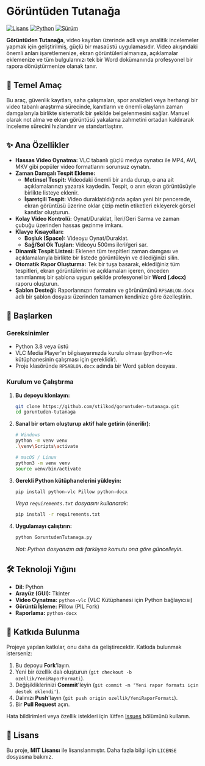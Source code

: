 # Görüntüden Tutanağa

[![Lisans](https://img.shields.io/badge/license-MIT-blue.svg)](https://opensource.org/licenses/MIT)
[![Python](https://img.shields.io/badge/python-3.8%2B-blue.svg)](https://www.python.org/downloads/)
[![Sürüm](https://img.shields.io/github/v/release/stilkod/goruntuden-tutanaga)](https://github.com/stilkod/goruntuden-tutanaga/releases)

**Görüntüden Tutanağa**, video kayıtları üzerinde adli veya analitik incelemeler yapmak için geliştirilmiş, güçlü bir masaüstü uygulamasıdır. Video akışındaki önemli anları işaretlemenize, ekran görüntüleri almanıza, açıklamalar eklemenize ve tüm bulgularınızı tek bir Word dokümanında profesyonel bir rapora dönüştürmenize olanak tanır.


## 📝 Temel Amaç

Bu araç, güvenlik kayıtları, saha çalışmaları, spor analizleri veya herhangi bir video tabanlı araştırma sürecinde, kanıtların ve önemli olayların zaman damgalarıyla birlikte sistematik bir şekilde belgelenmesini sağlar. Manuel olarak not alma ve ekran görüntüsü yakalama zahmetini ortadan kaldırarak inceleme sürecini hızlandırır ve standartlaştırır.

## ✨ Ana Özellikler

*   **Hassas Video Oynatma:** VLC tabanlı güçlü medya oynatıcı ile MP4, AVI, MKV gibi popüler video formatlarını sorunsuz oynatın.
*   **Zaman Damgalı Tespit Ekleme:**
    *   **Metinsel Tespit:** Videodaki önemli bir anda durup, o ana ait açıklamalarınızı yazarak kaydedin. Tespit, o anın ekran görüntüsüyle birlikte listeye eklenir.
    *   **İşaretçili Tespit:** Video duraklatıldığında açılan yeni bir pencerede, ekran görüntüsü üzerine oklar çizip metin etiketleri ekleyerek görsel kanıtlar oluşturun.
*   **Kolay Video Kontrolü:** Oynat/Duraklat, İleri/Geri Sarma ve zaman çubuğu üzerinden hassas gezinme imkanı.
*   **Klavye Kısayolları:**
    *   **Boşluk (Space):** Videoyu Oynat/Duraklat.
    *   **Sağ/Sol Ok Tuşları:** Videoyu 500ms ileri/geri sar.
*   **Dinamik Tespit Listesi:** Eklenen tüm tespitleri zaman damgası ve açıklamalarıyla birlikte bir listede görüntüleyin ve dilediğinizi silin.
*   **Otomatik Rapor Oluşturma:** Tek bir tuşa basarak, eklediğiniz tüm tespitleri, ekran görüntülerini ve açıklamaları içeren, önceden tanımlanmış bir şablona uygun şekilde profesyonel bir **Word (.docx)** raporu oluşturun.
*   **Şablon Desteği:** Raporlarınızın formatını ve görünümünü `RPSABLON.docx` adlı bir şablon dosyası üzerinden tamamen kendinize göre özelleştirin.

## 🚀 Başlarken

### Gereksinimler

*   Python 3.8 veya üstü
*   VLC Media Player'ın bilgisayarınızda kurulu olması (python-vlc kütüphanesinin çalışması için gereklidir).
*   Proje klasöründe `RPSABLON.docx` adında bir Word şablon dosyası.

### Kurulum ve Çalıştırma

1.  **Bu depoyu klonlayın:**
    ```bash
    git clone https://github.com/stilkod/goruntuden-tutanaga.git
    cd goruntuden-tutanaga
    ```

2.  **Sanal bir ortam oluşturup aktif hale getirin (önerilir):**
    ```bash
    # Windows
    python -m venv venv
    .\venv\Scripts\activate

    # macOS / Linux
    python3 -m venv venv
    source venv/bin/activate
    ```

3.  **Gerekli Python kütüphanelerini yükleyin:**
    ```bash
    pip install python-vlc Pillow python-docx
    ```
    *Veya `requirements.txt` dosyasını kullanarak:*
    ```bash
    pip install -r requirements.txt
    ```

4.  **Uygulamayı çalıştırın:**
    ```bash
    python GoruntudenTutanaga.py 
    ```
    *Not: Python dosyanızın adı farklıysa komutu ona göre güncelleyin.*

## 🛠️ Teknoloji Yığını

*   **Dil:** Python
*   **Arayüz (GUI):** Tkinter
*   **Video Oynatma:** `python-vlc` (VLC Kütüphanesi için Python bağlayıcısı)
*   **Görüntü İşleme:** Pillow (PIL Fork)
*   **Raporlama:** `python-docx`

## 🤝 Katkıda Bulunma

Projeye yapılan katkılar, onu daha da geliştirecektir. Katkıda bulunmak isterseniz:

1.  Bu depoyu **Fork**'layın.
2.  Yeni bir özellik dalı oluşturun (`git checkout -b ozellik/YeniRaporFormati`).
3.  Değişikliklerinizi **Commit**'leyin (`git commit -m 'Yeni rapor formatı için destek eklendi'`).
4.  Dalınızı **Push**'layın (`git push origin ozellik/YeniRaporFormati`).
5.  Bir **Pull Request** açın.

Hata bildirimleri veya özellik istekleri için lütfen [Issues](https://github.com/stilkod/goruntuden-tutanaga/issues) bölümünü kullanın.

## 📝 Lisans

Bu proje, **MIT Lisansı** ile lisanslanmıştır. Daha fazla bilgi için `LICENSE` dosyasına bakınız.
